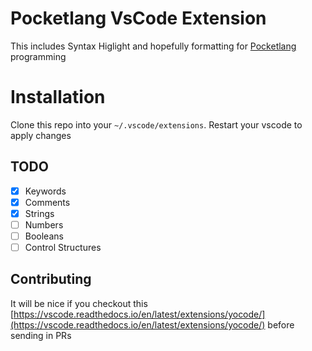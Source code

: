 # Pocketlang VsCode Extension

This includes Syntax Higlight and hopefully formatting for [Pocketlang](https://github.com/ThakeeNathees/pocketlang) programming

# Installation

Clone this repo into your `~/.vscode/extensions`. Restart your vscode to apply changes

## TODO

-   [x] Keywords
-   [x] Comments
-   [x] Strings
-   [ ] Numbers
-   [ ] Booleans
-   [ ] Control Structures

## Contributing

It will be nice if you checkout this [https://vscode.readthedocs.io/en/latest/extensions/yocode/](https://vscode.readthedocs.io/en/latest/extensions/yocode/) before sending in PRs
